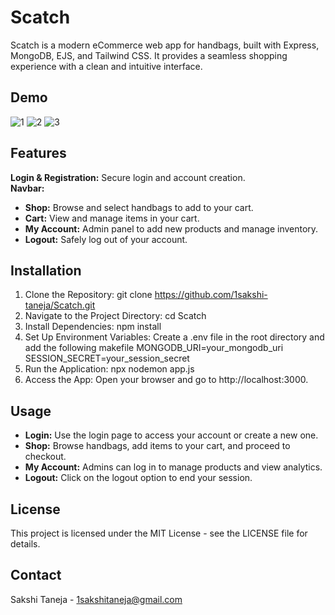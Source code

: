 # Scatch
Scatch is a modern eCommerce web app for handbags, built with Express, MongoDB, EJS, and Tailwind CSS. It provides a seamless shopping experience with a clean and intuitive interface.
## Demo
![1](https://github.com/user-attachments/assets/6bbbf38d-7103-46b6-9f4a-5d16c817459b)
![2](https://github.com/user-attachments/assets/50509acc-9da2-404d-8327-9c79b6441aa7)
![3](https://github.com/user-attachments/assets/6eb4b108-d263-46dc-872f-9a6adb8d56e0)

## Features
**Login & Registration:** Secure login and account creation.<br>
**Navbar:**
- **Shop:** Browse and select handbags to add to your cart.
- **Cart:** View and manage items in your cart.
- **My Account:** Admin panel to add new products and manage inventory.
- **Logout:** Safely log out of your account.

## Installation
1. Clone the Repository:
git clone https://github.com/1sakshi-taneja/Scatch.git
2. Navigate to the Project Directory:
   cd Scatch
3. Install Dependencies:
npm install
4. Set Up Environment Variables:
Create a .env file in the root directory and add the following
makefile
MONGODB_URI=your_mongodb_uri<br>
SESSION_SECRET=your_session_secret
5. Run the Application:
npx nodemon app.js
6. Access the App:
Open your browser and go to http://localhost:3000.

## Usage
- **Login:** Use the login page to access your account or create a new one.
- **Shop:** Browse handbags, add items to your cart, and proceed to checkout.
- **My Account:** Admins can log in to manage products and view analytics.
- **Logout:** Click on the logout option to end your session.

## License
This project is licensed under the MIT License - see the LICENSE file for details.

## Contact<br>
Sakshi Taneja - 1sakshitaneja@gmail.com
